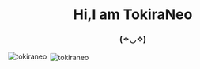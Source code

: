 <h1 align="center">Hi,I am TokiraNeo</h1>
<h3 align="center">(✧◡✧)</h3>

<p><img align="left" src="https://github-readme-stats.vercel.app/api/top-langs?username=tokiraneo&show_icons=true&theme=dracula&title_color=f4a4e9&text_color=6fc5fb&bg_color=ffffff&locale=en&layout=compact" alt="tokiraneo" /></p>

<p>&nbsp;<img align="center" src="https://github-readme-stats.vercel.app/api?username=tokiraneo&show_icons=true&theme=dracula&title_color=dba4f4&text_color=56fbc4&bg_color=ffffff&locale=en" alt="tokiraneo" /></p>
